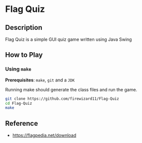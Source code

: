 # Flag Quiz

## Description

Flag Quiz is a simple GUI quiz game written using Java Swing

## How to Play

### Using `make`

**Prerequisites**: `make`, `git` and a `JDK`

Running make should generate the class files and run the game.

```bash
git clone https://github.com/firewizard11/Flag-Quiz
cd Flag-Quiz
make
```

## Reference

- <https://flagpedia.net/download>
